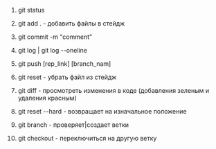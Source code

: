 1. git status
2. git add . - добавить файлы в стейдж
3. git commit -m "comment"
4. git log | git log --oneline
5. git push [rep_link] [branch_nam]

6. git reset - убрать файл из стейдж
7. git diff - просмотреть изменения в коде (добавления зеленым и удаления красным)
8. git reset --hard - возвращает на изначальное положение

9. git branch - проверяет|создает ветки
10. git checkout - переключиться на другую ветку